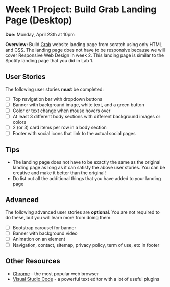 # Week 1 Project: Build Grab Landing Page (Desktop)

**Due:** Monday, April 23th at 10pm

**Overview:** Build [Grab](https://www.grab.com/vn/en/) website landing page from scratch using only HTML and CSS. The landing page does not have to be responsive because we will cover Responsive Web Design in week 2. This landing page is similar to the Spotify landing page that you did in Lab 1.


## User Stories
The following user stories **must** be completed:
* [ ] Top navigation bar with dropdown buttons
* [ ] Banner with background image, white text, and a green button
* [ ] Color or text change when mouse hovers over
* [ ] At least 3 different body sections with different background images or colors
* [ ] 2 (or 3) card items per row in a body section
* [ ] Footer with social icons that link to the actual social pages

## Tips
* The landing page does not have to be exactly the same as the original landing page as long as it can satisfy the above user stories. You can be creative and make it better than the original! 
* Do list out all the additional things that you have added to your landing page

## Advanced
The following advanced user stories are **optional**. You are not required to do these, but you will learn more from doing them: 
* [ ] Bootstrap carousel for banner
* [ ] Banner with background video
* [ ] Animation on an element
* [ ] Navigation, contact, sitemap, privacy policy, term of use, etc in footer

## Other Resources
* [Chrome](https://www.google.com/chrome/browser/features.html) - the most popular web browser
* [Visual Studio Code](https://code.visualstudio.com/download) - a powerful text editor with a lot of useful plugins


